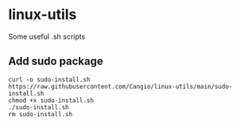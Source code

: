 # linux-utils
Some useful .sh scripts

## Add sudo package
```
curl -o sudo-install.sh https://raw.githubusercontent.com/Cangio/linux-utils/main/sudo-install.sh
chmod +x sudo-install.sh
./sudo-install.sh
rm sudo-install.sh
```
